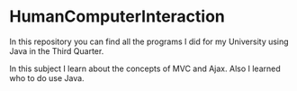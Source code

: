 # HumanComputerInteraction
<p>
In this repository you can find all the programs I did for my University using Java in the Third Quarter.
</p>
<p>
In this subject I learn about the concepts of MVC and Ajax. Also I learned who to do use Java.
</p>
